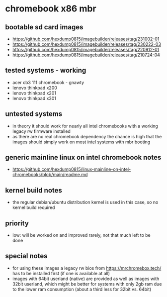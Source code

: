 # chromebook x86 mbr

## bootable sd card images

- https://github.com/hexdump0815/imagebuilder/releases/tag/231002-01
- https://github.com/hexdump0815/imagebuilder/releases/tag/230222-03
- https://github.com/hexdump0815/imagebuilder/releases/tag/220912-01
- https://github.com/hexdump0815/imagebuilder/releases/tag/210724-04

## tested systems - working

- acer cb3 111 chromebook - gnawty
- lenovo thinkpad x200
- lenovo thinkpad x201
- lenovo thinkpad x301

## untested systems

- in theory it should work for nearly all intel chromebooks with a working legacy rw firmware installed
- as there are no real chromebook dependency the chance is high that the images should simply work on most intel systems with mbr booting

## generic mainline linux on intel chromebook notes

- https://github.com/hexdump0815/linux-mainline-on-intel-chromebooks/blob/main/readme.md

## kernel build notes

- the regular debian/ubuntu distribution kernel is used in this case, so no kernel build required

## priority

- low: will be worked on and improved rarely, not that much left to be done

## special notes

- for using these images a legacy rw bios from https://mrchromebox.tech/ has to be installed first (if one is available at all)
- images with 64bit userland (native) are provided as well as images with 32bit userland, which might be better
for systems with only 2gb ram due to the lower ram consumption (about a third less for 32bit vs. 64bit)
